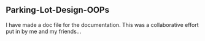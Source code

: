 ## Parking-Lot-Design-OOPs
I have made a doc file for the documentation.
This was a collaborative effort put in by me and my friends...
